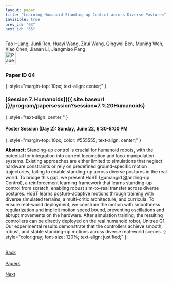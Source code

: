 ```yaml
---
layout: paper
title: "Learning Humanoid Standing-up Control across Diverse Postures"
invisible: true
prev_id: "63"
next_id: "65"
---
```

<div class="paper-authors">
  <div class="paper-author-box">
    <div class="paper-author-name">Tao Huang, Junli Ren, Huayi Wang, Zirui Wang, Qingwei Ben, Muning Wen, Xiao Chen, Jianan Li, Jiangmiao Pang</div>
    <div class="paper-author-uni"></div>
  </div>
</div>

<div class="paper-pdf">
  <div>
    <a href="https://www.roboticsproceedings.org/rss21/p064.pdf" title="Download PDF" target="_blank">
      <img src="{{ site.baseurl }}/images/paper_link_cardinal_red.png" alt="Paper PDF" width="33" height="40" />
    </a>
  </div>
</div>

### Paper ID 64
{: style="margin-top: 10px; text-align: center;" }

### [Session 7. Humanoids]({{ site.baseurl }}/program/papersession?session=7.%20Humanoids)
{: style="text-align: center;" }

#### Poster Session (Day 2): Sunday, June 22, 6:30-8:00 PM
{: style="margin-top: 10px; color: #555555; text-align: center;" }

<b style="color: black;">Abstract: </b>Standing-up control is crucial for humanoid robots, with the potential for integration into current locomotion and loco-manipulation systems. Existing approaches are either limited to simulations that neglect hardware constraints or rely on predefined ground-specific motion trajectories, failing to enable standing-up across diverse postures in the real world. To bridge this gap, we present HoST (<u>H</u>uman<u>o</u>id <u>St</u>anding-up Control), a reinforcement learning framework that learns standing-up control from scratch, enabling robust sim-to-real transfer across diverse postures. HoST learns posture-adaptive motions through training with diverse simulated terrains, a multi-critic architecture, and curricula. To ensure real-world deployment, we constrain the motion with smoothness regularization and implicit motion speed bound, preventing oscillations and abrupt movements on the hardware. After simulation training, the resulting controllers can be directly deployed on the real humanoid robot, Unitree G1. Our experimental results demonstrate that the controllers achieve smooth, robust, and stable standing-up motions across diverse real-world scenes.
{: style="color:gray; font-size: 120%; text-align: justified;" }

<div class="paper-menu">
  <div class="paper-menu-inner">
    <a href="{{ site.baseurl }}/program/papers/63/" title="Previous Paper">
            <div class="paper-menu-icon">
                <i class="fa fa-chevron-left"></i><br>
                <span class="paper-menu-label">Back</span>
            </div>
        </a>
    <a href="{{ site.baseurl }}/program/papers" title="All Papers">
      <div class="paper-menu-icon">
        <i class="fa fa-list"></i><br>
        <span class="paper-menu-label">Papers</span>
      </div>
    </a>
    <a href="{{ site.baseurl }}/program/papers/65/" title="Next Paper">
            <div class="paper-menu-icon">
                <i class="fa fa-chevron-right"></i><br>
                <span class="paper-menu-label">Next</span>
            </div>
        </a>
  </div>
</div>
